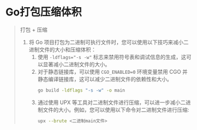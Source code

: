 # Go打包压缩体积

> 打包 + 压缩
>
> 1.  将 Go 项目打包为二进制可执行文件时，您可以使用以下技巧来减小二进制文件的大小和压缩体积：
>     1.  使用 `-ldflags="-s -w"` 标志来禁用符号表和调试信息的生成，这可以显著减小二进制文件的大小。
>     2.  对于静态链接库，可以使用 `CGO_ENABLED=0` 环境变量禁用 CGO 并静态编译链接库，这可以减少二进制文件的依赖性和大小。
>         ```bash
>         go build -ldflags "-s -w" -o main
>         ```
>     3.  通过使用 UPX 等工具对二进制文件进行压缩，可以进一步减小二进制文件的大小。例如，您可以使用以下命令对二进制文件进行压缩:
>         ```bash
>         upx --brute <二进制main文件>
>         ```
